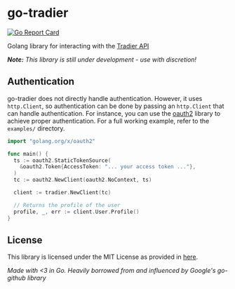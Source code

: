 # go-tradier

[![Go Report Card](https://goreportcard.com/badge/github.com/calvn/go-tradier)](https://goreportcard.com/report/github.com/calvn/go-tradier)

Golang library for interacting with the [Tradier API](https://developer.tradier.com/documentation/)

***Note:*** *This library is still under development - use with discretion!*

## Authentication
go-tradier does not directly handle authentication. However, it uses `http.Client`, so authentication can be done by passing an `http.Client` that can handle authentication. For instance, you can use the [oauth2](https://github.com/golang/oauth2) library to achieve proper authentication. For a full working example, refer to the `examples/` directory.

```go
import "golang.org/x/oauth2"

func main() {
  ts := oauth2.StaticTokenSource(
    &oauth2.Token{AccessToken: "... your access token ..."},
  )
  tc := oauth2.NewClient(oauth2.NoContext, ts)

  client := tradier.NewClient(tc)

  // Returns the profile of the user
  profile, _, err := client.User.Profile()
}
```

## License

This library is licensed under the MIT License as provided in [here](LICENSE.md).

*Made with <3 in Go. Heavily borrowed from and influenced by Google's go-github library*

